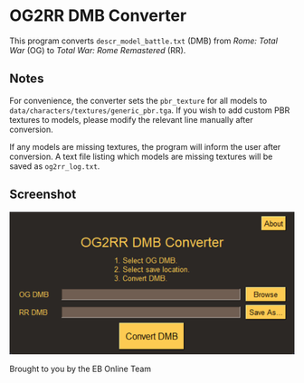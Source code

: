 # OG2RR DMB Converter

This program converts `descr_model_battle.txt` (DMB) from _Rome: Total War_ (OG) to _Total War: Rome Remastered_ (RR).

## Notes

For convenience, the converter sets the `pbr_texture` for all models to `data/characters/textures/generic_pbr.tga`. If you wish to add custom PBR textures to models, please modify the relevant line manually after conversion.

If any models are missing textures, the program will inform the user after conversion. A text file listing which models are missing textures will be saved as `og2rr_log.txt`.

## Screenshot

![OG2RR DMB Converter (screenshot)](screenshot.png)

Brought to you by the EB Online Team
